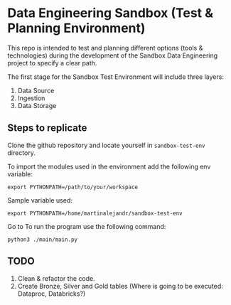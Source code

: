# Data Engineering Sandbox (Test & Planning Environment)

This repo is intended to test and planning different options (tools & technologies) during the development of the Sandbox Data Engineering project to specify a clear path.

The first stage for the Sandbox Test Environment will include three layers: 
1. Data Source 
2. Ingestion
3. Data Storage 


## Steps to replicate
Clone the github repository and locate yourself in `sandbox-test-env` directory.

To import the modules used in the environment add the following env variable:

`export PYTHONPATH=/path/to/your/workspace`

Sample variable used:

`export PYTHONPATH=/home/martinalejandr/sandbox-test-env`

Go to To run the program use the following command:

`python3 ./main/main.py`

## TODO
1. Clean & refactor the code.
2. Create Bronze, Silver and Gold tables (Where is going to be executed: Dataproc, Databricks?)